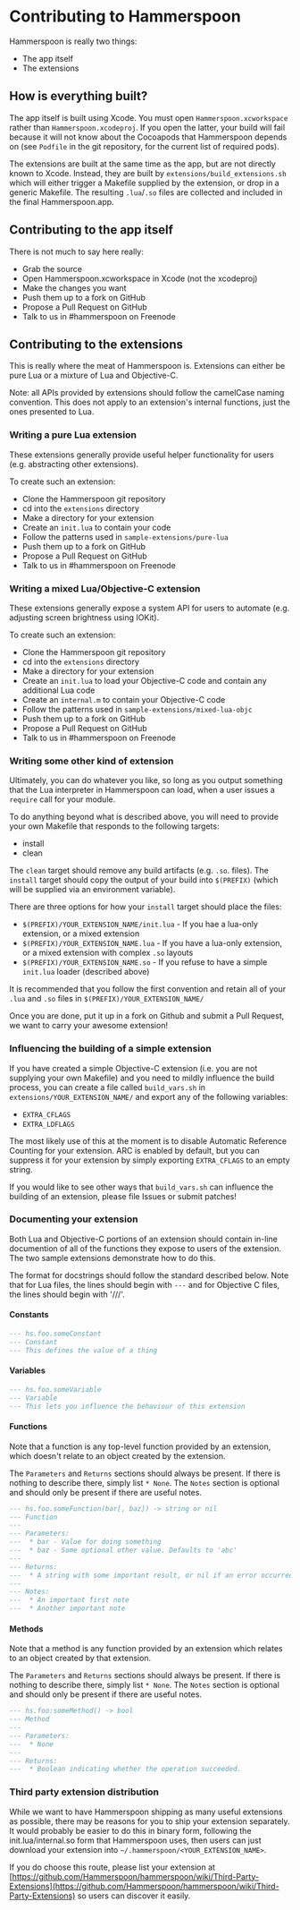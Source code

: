 # Contributing to Hammerspoon

Hammerspoon is really two things:
* The app itself
* The extensions

## How is everything built?

The app itself is built using Xcode. You must open `Hammerspoon.xcworkspace` rather than `Hammerspoon.xcodeproj`. If you open the latter, your build will fail because it will not know about the Cocoapods that Hammerspoon depends on (see `Podfile` in the git repository, for the current list of required pods).

The extensions are built at the same time as the app, but are not directly known to Xcode. Instead, they are built by `extensions/build_extensions.sh` which will either trigger a Makefile supplied by the extension, or drop in a generic Makefile. The resulting `.lua`/`.so` files are collected and included in the final Hammerspoon.app.

## Contributing to the app itself

There is not much to say here really:
* Grab the source
* Open Hammerspoon.xcworkspace in Xcode (not the xcodeproj)
* Make the changes you want
* Push them up to a fork on GitHub
* Propose a Pull Request on GitHub
* Talk to us in #hammerspoon on Freenode

## Contributing to the extensions

This is really where the meat of Hammerspoon is. Extensions can either be pure Lua or a mixture of Lua and Objective-C.

Note: all APIs provided by extensions should follow the camelCase naming convention. This does not apply to an extension's internal functions, just the ones presented to Lua.

### Writing a pure Lua extension ###

These extensions generally provide useful helper functionality for users (e.g. abstracting other extensions).

To create such an extension:
* Clone the Hammerspoon git repository
* cd into the `extensions` directory
* Make a directory for your extension
* Create an `init.lua` to contain your code
* Follow the patterns used in `sample-extensions/pure-lua`
* Push them up to a fork on GitHub
* Propose a Pull Request on GitHub
* Talk to us in #hammerspoon on Freenode

### Writing a mixed Lua/Objective-C extension ###

These extensions generally expose a system API for users to automate (e.g. adjusting screen brightness using IOKit).

To create such an extension:
* Clone the Hammerspoon git repository
* cd into the `extensions` directory
* Make a directory for your extension
* Create an `init.lua` to load your Objective-C code and contain any additional Lua code
* Create an `internal.m` to contain your Objective-C code
* Follow the patterns used in `sample-extensions/mixed-lua-objc`
* Push them up to a fork on GitHub
* Propose a Pull Request on GitHub
* Talk to us in #hammerspoon on Freenode

### Writing some other kind of extension

Ultimately, you can do whatever you like, so long as you output something that the Lua interpreter in Hammerspoon can load, when a user issues a `require` call for your module.

To do anything beyond what is described above, you will need to provide your own Makefile that responds to the following targets:
* install
* clean

The `clean` target should remove any build artifacts (e.g. `.so`. files). The `install` target should copy the output of your build into `$(PREFIX)` (which will be supplied via an environment variable).

There are three options for how your `install` target should place the files:
* `$(PREFIX)/YOUR_EXTENSION_NAME/init.lua` - If you hae a lua-only extension, or a mixed extension
* `$(PREFIX)/YOUR_EXTENSION_NAME.lua` - If you have a lua-only extension, or a mixed extension with complex `.so` layouts
* `$(PREFIX)/YOUR_EXTENSION_NAME.so` - If you refuse to have a simple `init.lua` loader (described above)

It is recommended that you follow the first convention and retain all of your `.lua` and `.so` files in `$(PREFIX)/YOUR_EXTENSION_NAME/`

Once you are done, put it up in a fork on Github and submit a Pull Request, we want to carry your awesome extension!

### Influencing the building of a simple extension

If you have created a simple Objective-C extension (i.e. you are not supplying your own Makefile) and you need to mildly influence the build process, you can create a file called `build_vars.sh` in `extensions/YOUR_EXTENSION_NAME/` and export any of the following variables:
* `EXTRA_CFLAGS`
* `EXTRA_LDFLAGS`

The most likely use of this at the moment is to disable Automatic Reference Counting for your extension. ARC is enabled by default, but you can suppress it for your extension by simply exporting `EXTRA_CFLAGS` to an empty string.

If you would like to see other ways that `build_vars.sh` can influence the building of an extension, please file Issues or submit patches!

### Documenting your extension

Both Lua and Objective-C portions of an extension should contain in-line documention of all of the functions they expose to users of the extension. The two sample extensions demonstrate how to do this.

The format for docstrings should follow the standard described below. Note that for Lua files, the lines should begin with `---` and for Objective C files, the lines should begin with '///'.

#### Constants

```lua
--- hs.foo.someConstant
--- Constant
--- This defines the value of a thing
```

#### Variables

```lua
--- hs.foo.someVariable
--- Variable
--- This lets you influence the behaviour of this extension
```

#### Functions

Note that a function is any top-level function provided by an extension, which doesn't relate to an object created by the extension.

The `Parameters` and `Returns` sections should always be present. If there is nothing to describe there, simply list `* None`. The `Notes` section is optional and should only be present if there are useful notes.

```lua
--- hs.foo.someFunction(bar[, baz]) -> string or nil
--- Function
---
--- Parameters:
---  * bar - Value for doing something
---  * baz - Some optional other value. Defaults to 'abc'
---
--- Returns:
---  * A string with some important result, or nil if an error occurred
---
--- Notes:
---  * An important first note
---  * Another important note
```

#### Methods

Note that a method is any function provided by an extension which relates to an object created by that extension.

The `Parameters` and `Returns` sections should always be present. If there is nothing to describe there, simply list `* None`. The `Notes` section is optional and should only be present if there are useful notes.

```lua
--- hs.foo:someMethod() -> bool
--- Method
---
--- Parameters:
---  * None
---
--- Returns:
---  * Boolean indicating whether the operation succeeded.
```

### Third party extension distribution

While we want to have Hammerspoon shipping as many useful extensions as possible, there may be reasons for you to ship your extension separately. It would probably be easier to do this in binary form, following the init.lua/internal.so form that Hammerspoon uses, then users can just download your extension into `~/.hammerspoon/<YOUR_EXTENSION_NAME>`.

If you do choose this route, please list your extension at [https://github.com/Hammerspoon/hammerspoon/wiki/Third-Party-Extensions](https://github.com/Hammerspoon/hammerspoon/wiki/Third-Party-Extensions) so users can discover it easily.

